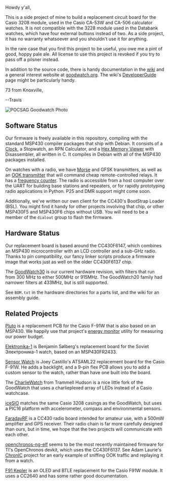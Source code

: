 Howdy y'all,

This is a side project of mine to build a replacement circuit board
for the Casio 3208 module, used in the Casio CA-53W and CA-506
calculator watches.  It is not compatible with the 3228 module used in
the Databank watches, which have four external buttons instead of two.
As a side project, it has no warranty whatsoever and you shouldn't use
it for anything.

In the rare case that you find this project to be useful, you owe me a
pint of good, hoppy pale ale.  All license to use this project is
revoked if you try to pass off a pilsner instead.

In addition to the source code, there is handy documentation in the
[wiki](https://github.com/travisgoodspeed/goodwatch/wiki) and a
general interest website at [goodwatch.org](http://goodwatch.org/).
The wiki's
[DeveloperGuide](https://github.com/travisgoodspeed/goodwatch/wiki/DeveloperGuide)
page might be particularly handy.

73 from Knoxville,

--Travis

![POCSAG Goodwatch Photo](photos/pocsag.jpg)

## Software Status

Our firmware is freely available in this repository, compiling with
the standard MSP430 compiler packages that ship with Debian.  It
consists of a
[Clock](https://github.com/travisgoodspeed/goodwatch/wiki/ClockApplet),
a Stopwatch, an RPN Calculator, and a [Hex Memory
Viewer](https://github.com/travisgoodspeed/goodwatch/wiki/HexApplet)
with Disassembler, all written in C.  It compiles in Debian with all
of the MSP430 packages installed.

On watches with a radio, we have
[Morse](https://github.com/travisgoodspeed/goodwatch/wiki/MorseApplet)
and GFSK transmitters, as well as an [OOK
transmitter](https://github.com/travisgoodspeed/goodwatch/wiki/OOK_Example)
that will command cheap remote-controlled relays.  It has a [frequency
counter](https://github.com/travisgoodspeed/goodwatch/wiki/CounterApplet).
The radio is accessible from a host computer over the UART for
building base stations and repeaters, or for rapidly prototyping radio
applications in Python.  P25 and DMR support might come soon.

Additionally, we've written our own client for the CC430's BootStrap
Loader (BSL).  You might find it handy for other projects involving
that chip, or other MSP430F5 and MSP430F6 chips without USB.  You will
need to be a member of the `dialout` group to flash the firmware.

## Hardware Status

Our replacement board is based around the CC430F6147, which combines
an MSP430 microcontroller with an LCD controller and a sub-GHz radio.
Thanks to pin compatibility, our fancy linker scripts produce a
firmware image that works just as well on the older CC430F6137
chip.

The
[GoodWatch30](https://github.com/travisgoodspeed/goodwatch/wiki/GoodWatch30)
is our current hardware revision, with filters that run from 300 MHz
to either 500MHz or 915MHz.  The GoodWatch20 family had narrower
filters at 433MHz, but is still supported.

See `BOM.txt` in the hardware directories for a parts list, and the
wiki for an assembly guide.


## Related Projects

[Pluto](https://github.com/carrotIndustries/pluto) is a replacement
PCB for the Casio F-91W that is also based on an MSP430.  We happily
use that project's [energy
monitor](https://github.com/carrotIndustries/energytrace-util)
utility for measuring our power budget.

[Elektronika-1](https://github.com/BenjaminSoelberg/elektronika-1) is
Benjamin Sølberg's replacement board for the Soviet Электроника-1
watch, based on an MSP430FR2433.

[Sensor Watch](https://github.com/joeycastillo/Sensor-Watch/) is Joey
Castillo's ATSAML22 replacement board for the Casio F-91W.  He adds a
backlight, and a 9-pin flex PCB allows you to add a custom sensor to
the watch, rather than have one built into the board.

The [CharlieWatch](https://github.com/osresearch/charliewatch) from
Trammell Hudson is a nice little fork of the GoodWatch that uses a
charlieplexed array of LEDs instead of a Casio watchcase.

[iceSIO](https://github.com/icelord75/icesio) matches the same Casio
3208 casings as the GoodWatch, but uses a PIC16 platform with
accelerometer, compass and environmental sensors.

[FaradayRF](https://web.archive.org/web/20190425014408/https://faradayrf.com/) is a CC430 radio board intended
for amateur use, with a 500mW amplifier and GPS receiver.  Their radio
chain is far more carefully designed than ours, but in time, we hope
that the two projects will communicate with each other.

[openchronos-ng-elf](https://github.com/BenjaminSoelberg/openchronos-ng-elf)
seems to be the most recently maintained firmware for TI's OpenChronos
devkit, which uses the CC430F6137.  See Adam Laurie's
[ChronIC](http://adamsblog.rfidiot.org/2013/03/you-can-ring-my-bell-adventures-in-sub.html)
project for an early example of sniffing OOK traffic and replaying it
from a watch.

[F91 Kepler](https://github.com/PegorK/F91_Kepler) is an OLED and BTLE
replacement for the Casio F91W module.  It uses a CC2640 and has some
rather good documentation.


